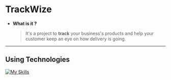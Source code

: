 # TrackWize 

- **What is it ?**
   > It's a project to **track** your business's products and help your customer keep an eye on how delivery is going.
  
---

## Using Technologies

[![My Skills](https://skillicons.dev/icons?i=ts,nextjs,react,bun,sass,tailwind)](https://skillicons.dev)
